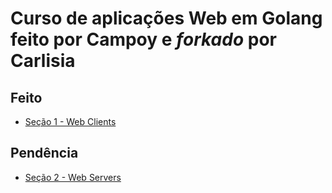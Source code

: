 # Curso de aplicações Web em Golang feito por Campoy e _forkado_ por Carlisia

## Feito

* [Seção 1 - Web Clients](https://github.com/carlisia/go-web-workshop/blob/master/section01/README.md)

## Pendência

* [Seção 2 - Web Servers](https://github.com/carlisia/go-web-workshop/blob/master/section02/README.md)
